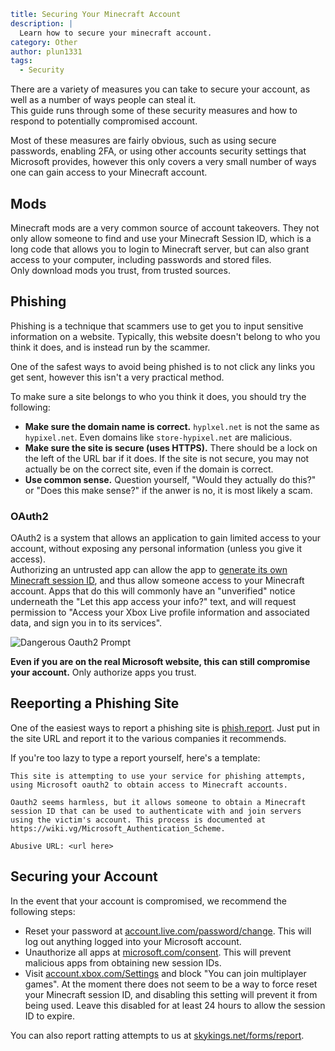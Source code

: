 ```yaml {metadata}
title: Securing Your Minecraft Account
description: |
  Learn how to secure your minecraft account.
category: Other
author: plun1331
tags:
  - Security
```

There are a variety of measures you can take to secure your account, as well as a number of ways people can steal it.  
This guide runs through some of these security measures and how to respond to potentially compromised account.

Most of these measures are fairly obvious, such as using secure passwords, enabling 2FA, or using other accounts
security settings that Microsoft provides, however this only covers a very small number of ways one can gain access to
your Minecraft account.

## Mods

Minecraft mods are a very common source of account takeovers. They not only allow someone to find and use your Minecraft
Session ID, which is a long code that allows you to login to Minecraft server, but can also grant access to your
computer, including passwords and stored files.  
Only download mods you trust, from trusted sources.

## Phishing

Phishing is a technique that scammers use to get you to input sensitive information on a website. 
Typically, this website doesn't belong to who you think it does, and is instead run by the scammer.

One of the safest ways to avoid being phished is to not click any links you get sent, however this isn't a very practical method.

To make sure a site belongs to who you think it does, you should try the following:
- **Make sure the domain name is correct.** `hyplxel.net` is not the same as `hypixel.net`. Even domains like `store-hypixel.net` are malicious.
- **Make sure the site is secure (uses HTTPS).** There should be a lock on the left of the URL bar if it does. 
  If the site is not secure, you may not actually be on the correct site, even if the domain is correct.
- **Use common sense.** Question yourself, "Would they actually do this?" or "Does this make sense?" if the anwer is no, it is most likely a scam.

### OAuth2

OAuth2 is a system that allows an application to gain limited access to your account, without exposing any personal
information (unless you give it access).  
Authorizing an untrusted app can allow the app
to [generate its own Minecraft session ID](https://wiki.vg/Microsoft_Authentication_Scheme), and thus allow someone
access to your Minecraft account. Apps that do this will commonly have an "unverified" notice underneath the "Let this
app access your info?" text, and will request permission to "Access your Xbox Live profile information and associated
data, and sign you in to its services".

![Dangerous Oauth2 Prompt](/images/security/dangerous-oauth2.png "Dangerous Oauth2 Prompt")

**Even if you are on the real Microsoft website, this can still compromise your account.** Only authorize apps you trust.

## Reeporting a Phishing Site

One of the easiest ways to report a phishing site is [phish.report](https://phish.report/). 
Just put in the site URL and report it to the various companies it recommends.

If you're too lazy to type a report yourself, here's a template:

```
This site is attempting to use your service for phishing attempts, using Microsoft oauth2 to obtain access to Minecraft accounts.

Oauth2 seems harmless, but it allows someone to obtain a Minecraft session ID that can be used to authenticate with and join servers using the victim's account. This process is documented at https://wiki.vg/Microsoft_Authentication_Scheme.

Abusive URL: <url here>
```

## Securing your Account

In the event that your account is compromised, we recommend the following steps:

* Reset your password at [account.live.com/password/change](https://account.live.com/password/change). This will log out
  anything logged into your Microsoft account.
* Unauthorize all apps at [microsoft.com/consent](https://microsoft.com/consent). This will prevent malicious apps from
  obtaining new session IDs.
* Visit [account.xbox.com/Settings](https://account.xbox.com/Settings?activetab=main:privilegetab) and block "You can
  join multiplayer games". At the moment there does not seem to be a way to force reset your Minecraft session ID, and
  disabling this setting will prevent it from being used. Leave this disabled for at least 24 hours to allow the session
  ID to expire.

You can also report ratting attempts to us at [skykings.net/forms/report](https://skykings.net/forms/report).

